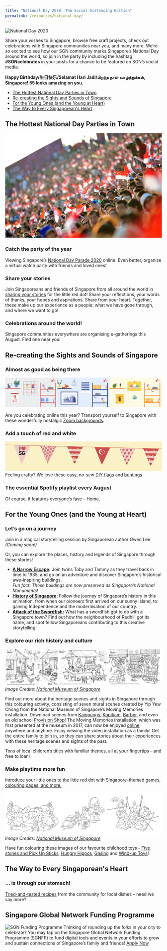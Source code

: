 ```yaml
---
title: "National Day 2020: The Social Distancing Edition"
permalink: /resources/national-day/
---
```

![National Day 2020](/images/national-day/NDHeader.png)

Share your wishes to Singapore, browse free craft projects, check out celebrations with Singapore communities near you, and many more.
We’re so excited to see how our SGN community marks Singapore’s National Day around the world, so join in the party by including the hashtag **#SGNcelebrates** in your posts for a chance to be featured on SGN’s social media.

**Happy Birthday/生日快乐/Selamat Hari Jadi/பிறந்த நாள் வாழ்த்துக்கள், Singapore! 55 looks amazing on you.**

* [The Hottest National Day Parties in Town](#hottest-nd-parties)
* [Re-creating the Sights and Sounds of Singapore](#sights-and-sounds)
* [For the Young Ones (and the Young at Heart)](#young-ones)
* [The Way to Every Singaporean's Heart](#local-food-recipes)

## <a id="hottest-nd-parties"></a>The Hottest National Day Parties in Town
![National Day Celebrations](/images/national-day/NDCelebrations.jpg)
### Catch the party of the year
Viewing Singapore’s [National Day Parade 2020](https://www.ndp.gov.sg/whatshappening/bringing-ndp-to-our-homes/) online. Even better, organise a virtual watch party with friends and loved ones!

### Share your stories
Join Singaporeans and friends of Singapore from all around the world in [sharing your stories](https://www.ndp.gov.sg/ourheartforsg/overview) for the little red dot! Share your reflections, your words of thanks, your hopes and aspirations. Share from your heart. Together, these make up our experience as a people: what we have gone through, and where we want to go!

### Celebrations around the world!
Singapore communities everywhere are organising e-gatherings this August. Find one near you!

## <a id="sights-and-sounds"></a>Re-creating the Sights and Sounds of Singapore

### Almost as good as being there
![Zoom Background](/images/national-day/NDZoombg.png)

Are you celebrating online this year? Transport yourself to Singapore with these wonderfully nostalgic [Zoom backgrounds](https://www.singaporeglobalnetwork.gov.sg/resources/shntertainment/#wfh-stuff).

### Add a touch of red and white
[![National Day Buntings](/images/national-day/NDbuntings.png)](docs/SGN-ND-Buntings.pdf)
Feeling crafty? We love these easy, no-sew [DIY flags](docs/NDFlagDIY.pdf) and [buntings](docs/SGN-ND-Buntings.pdf).

### The essential [Spotify playlist](https://open.spotify.com/playlist/2g7OIauaGcWWBAsfldwywB?si=Jxa_8dX6Rza4cnNuaJtQmQ) every August
Of course, it features everyone’s fave – Home.

## <a id="young-ones"></a>For the Young Ones (and the Young at Heart)

### Let’s go on a journey
Join in a magical storytelling session by Singaporean author Gwen Lee. _(Coming soon!)_

Or, you can explore the places, history and legends of Singapore through these stories!

* **[A Narrow Escape](https://www.youtube.com/watch?v=GK-OIE0QqKM&feature=youtu.be):** Join twins Toby and Tammy as they travel back in time to 1935, and go on an adventure and discover Singapore’s historical awe-inspiring buildings.  
_Fun fact: These buildings are now preserved as Singapore’s National Monuments!_
* **[History of Singapore](https://www.youtube.com/watch?v=DbaQmATHoww):** Follow the journey of Singapore’s history in this animation, from when our pioneers first arrived on our sunny island, to gaining Independence and the modernisation of our country.  
* **[Attack of the Swordfish](https://www.facebook.com/NationalHeritageBoardSG/videos/2508430612805646/):** What has a swordfish got to do with a Singapore town? Find out how the neighbourhood of Redhill got its name, and spot fellow Singaporeans contributing to this creative storytelling!  

### Explore our rich history and culture
![Childhood Toys](/images/national-day/NMSNostalgia.png)
_Image Credits: [National Museum of Singapore](https://www.nhb.gov.sg/nationalmuseum/our-programmes/programmes-list/museumfromhome---get-curious)_

Find out more about the heritage scenes and sights in Singapore through this colouring activity, consisting of seven mural scenes created by Yip Yew Chong from the National Museum of Singapore’s Moving Memories installation. Download scenes from [Kampungs](https://www.nhb.gov.sg/nationalmuseum/-/media/nms2017/documents/senior-programmes/colouring-templates/1_a4_moving-memories-1---kampung.pdf), [Kopitiam](https://www.nhb.gov.sg/nationalmuseum/-/media/nms2017/documents/senior-programmes/colouring-templates/2_a4_moving-memories-2---kopitiam.pdf), [Barber](https://www.nhb.gov.sg/nationalmuseum/-/media/nms2017/documents/senior-programmes/colouring-templates/3_a4_moving-memories-3---barber.pdf), and even an old school [Provision Shop](https://www.nhb.gov.sg/nationalmuseum/-/media/nms2017/documents/senior-programmes/colouring-templates/7_a4_moving-memories-7--provision-shop.pdf)!  The Moving Memories installation, which was first presented at the museum in 2017, can now be enjoyed [online](https://www.youtube.com/watch?v=FraabLL9XdM), anywhere and anytime. Enjoy viewing the video installation as a family! Get the entire family to join in, so they can share stories about their experiences with these heritage scenes and sights of the past. 


Tons of local children’s titles with familiar themes, all at your fingertips – and free to loan!

### Make playtime more fun
Introduce your little ones to the little red dot with Singapore-themed [games, colouring pages, and more.](https://www.singaporeglobalnetwork.gov.sg/resources/resources-for-kids/)

![Childhood Toys](/images/national-day/NMSChildhoodtoys.png)
_Image Credits: [National Museum of Singapore](https://www.nhb.gov.sg/nationalmuseum/our-programmes/programmes-list/museumfromhome---get-curious)_

Have fun colouring these images of our favourite childhood toys - [Five stones and Pick Up Sticks](https://www.nhb.gov.sg/nationalmuseum/-/media/nms2017/documents/programmes/museumfromhome/fivestones--pickup-sticks.pdf), [Hungry Hippos](https://www.nhb.gov.sg/nationalmuseum/-/media/nms2017/documents/programmes/museumfromhome/hungry-hippos.pdf), [Gasing](https://www.nhb.gov.sg/nationalmuseum/-/media/nms2017/documents/programmes/museumfromhome/gasing.pdf) and [Wind-up Toys](https://www.nhb.gov.sg/nationalmuseum/-/media/nms2017/documents/programmes/museumfromhome/wind-up-toys.pdf)!  

## <a id="local-food-recipes"></a>The Way to Every Singaporean's Heart

### … is through our stomach!
[Tried-and-tested recipes](https://www.singaporeglobalnetwork.gov.sg/food-for-thought/from-the-community/recipe-ideas-for-staying-at-home) from the community for local dishes – need we say more?

## Singapore Global Network Funding Programme
![SGN Funding Programme](/images/national-day/SGNFP-ND.png)
Thinking of rounding up the folks in your city to celebrate? You may tap on the Singapore Global Network Funding Programme (SGNFP) to fund digital tools and events in your efforts to grow and sustain connections of Singapore’s family and friends!
[Apply Now](https://www.singaporeglobalnetwork.gov.sg/funding/)
